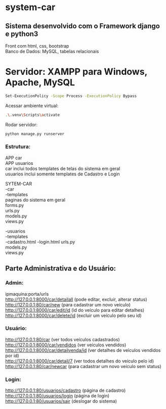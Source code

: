 # system-car
## Sistema desenvolvido com o Framework django e python3
Front com html, css, bootstrap<br>
Banco de Dados: MySQL, tabelas relacionais<br>


# Servidor: XAMPP para Windows, Apache, MySQL<br>
```sh
Set-ExecutionPolicy -Scope Process -ExecutionPolicy Bypass 
```
Acessar ambiente virtual:<br>
```sh
.\.venv\Scripts\activate   
```
Rodar servidor:<br>
```sh
python manage.py runserver
```
### Estrutura:<br>
APP car<br>
APP usuarios<br>
car inclui todos templates de telas do sistema em geral<br>
usuarios inclui somente templates de Cadastro e Login<br>

SYTEM-CAR<br>
 -car<br>
    -templates<br>
        paginas do sistema em geral<br>
  forms.py<br>
  urls.py<br>
  models.py<br>
  views.py<br>

 -usuarios<br>
    -templates<br>
        -cadastro.html
        -login.html
    urls.py<br>
    models.py<br>
    views.py<br>

## Parte Administrativa e do Usuário:<br>
### Admin:<br>
ipmaquina:porta/urls <br>
http://127.0.0.1:8000/car/detailall  (pode editar, excluir, alterar status)<br>
http://127.0.0.1:80/car/new (para cadastrar um novo veículo)<br>
http://127.0.0.1:8000/car/edit/id (id do veículo para editar detalhes)<br>
http://127.0.0.1:8000/car/delete/id (excluir um veículo pelo seu id)<br>

### Usuário:<br>
http://127.0.0.1:80/car (ver todos veículos cadastrados)<br>
http://127.0.0.1:8000/car/vendidos  (ver veículos vendidos)<br>
http://127.0.0.1:8000/car/detailvenda/id  (ver detalhes de veículos vendidos por id)<br>
http://127.0.0.1:8000/car/detail/7  (ver todos detalhes do veículo pelo id)<br>
http://127.0.0.1:80/car/newcar (para cadastrar um novo veículo sem status)<br>

### Login:<br>
http://127.0.0.1:80/usuarios/cadastro (página de cadastro)<br>
http://127.0.0.1:80/usuarios/login (página de login)<br>
http://127.0.0.1:80/usuarios/sair (deslogar do sistema)<br>
